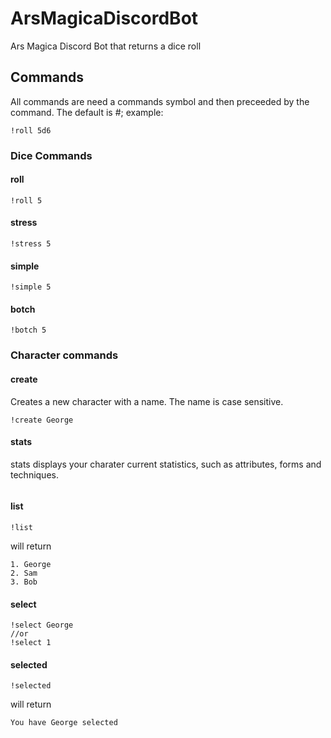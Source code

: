 # ArsMagicaDiscordBot
Ars Magica Discord Bot that returns a dice roll

## Commands
All commands are need a commands symbol and then preceeded by the command. The default is #;
example:
```
!roll 5d6
```

### Dice Commands
#### roll

```
!roll 5
```

#### stress

```
!stress 5
```

#### simple
```
!simple 5
```
#### botch
```
!botch 5
```
### Character commands
#### create
Creates a new character with a name. The name is case sensitive.
```
!create George
```
#### stats
stats displays your charater current statistics, such as attributes, forms and techniques.
```
```
#### list
```
!list
```
will return
```
1. George
2. Sam
3. Bob
```
#### select
```
!select George
//or
!select 1
```

#### selected
```
!selected
```
will return
```
You have George selected
```
